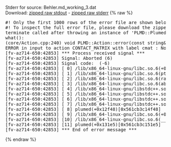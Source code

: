 Stderr for source:  Behler.md_working_3.dat   
Download: [zipped raw stdout](Behler.md_working_3.dat.plumed.stdout.txt.zip) - [zipped raw stderr](Behler.md_working_3.dat.plumed.stderr.txt.zip) 
{% raw %}
<pre>
#! Only the first 1000 rows of the error file are shown below
#! To inspect the full error file, please download the zipped raw stderr file above
terminate called after throwing an instance of 'PLMD::Plumed::ExceptionError'
what():
(core/Action.cpp:240) void PLMD::Action::error(const string&) const
ERROR in input to action CONTACT_MATRIX with label cmat : No atoms have been read in
[fv-az714-650:42853] *** Process received signal ***
[fv-az714-650:42853] Signal: Aborted (6)
[fv-az714-650:42853] Signal code:  (-6)
[fv-az714-650:42853] [ 0] /lib/x86_64-linux-gnu/libc.so.6(+0x42520)[0x7fc33da42520]
[fv-az714-650:42853] [ 1] /lib/x86_64-linux-gnu/libc.so.6(pthread_kill+0x12c)[0x7fc33da969fc]
[fv-az714-650:42853] [ 2] /lib/x86_64-linux-gnu/libc.so.6(raise+0x16)[0x7fc33da42476]
[fv-az714-650:42853] [ 3] /lib/x86_64-linux-gnu/libc.so.6(abort+0xd3)[0x7fc33da287f3]
[fv-az714-650:42853] [ 4] /lib/x86_64-linux-gnu/libstdc++.so.6(+0xa2b9e)[0x7fc33dea2b9e]
[fv-az714-650:42853] [ 5] /lib/x86_64-linux-gnu/libstdc++.so.6(+0xae20c)[0x7fc33deae20c]
[fv-az714-650:42853] [ 6] /lib/x86_64-linux-gnu/libstdc++.so.6(+0xae277)[0x7fc33deae277]
[fv-az714-650:42853] [ 7] /lib/x86_64-linux-gnu/libstdc++.so.6(__cxa_rethrow+0x4b)[0x7fc33deae52b]
[fv-az714-650:42853] [ 8] plumed(+0x12f48)[0x561cb3c14f48]
[fv-az714-650:42853] [ 9] /lib/x86_64-linux-gnu/libc.so.6(+0x29d90)[0x7fc33da29d90]
[fv-az714-650:42853] [10] /lib/x86_64-linux-gnu/libc.so.6(__libc_start_main+0x80)[0x7fc33da29e40]
[fv-az714-650:42853] [11] plumed(+0x131e5)[0x561cb3c151e5]
[fv-az714-650:42853] *** End of error message ***
</pre>
{% endraw %}
